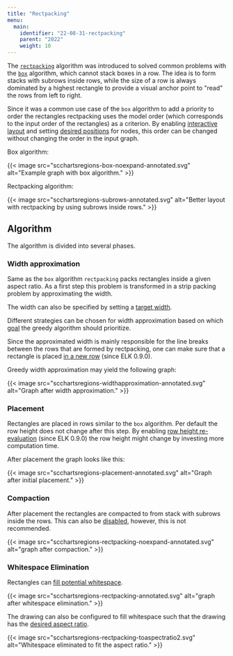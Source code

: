 ```yaml
---
title: "Rectpacking"
menu:
  main:
    identifier: "22-08-31-rectpacking"
    parent: "2022"
    weight: 10
---
```


The [`rectpacking`](https://www.eclipse.org/elk/reference/algorithms/org-eclipse-elk-rectpacking.html) algorithm was introduced to solved common problems with the [`box`](https://www.eclipse.org/elk/reference/algorithms/org-eclipse-elk-box.html) algorithm, which cannot stack boxes in a row.
The idea is to form stacks with subrows inside rows, while the size of a row is always dominated by a highest rectangle to provide a visual anchor point to "read" the rows from left to right.

Since it was a common use case of the `box` algorithm to add a priority to order the rectangles rectpacking uses the model order (which corresponds to the input order of the rectangles) as a criterion.
By enabling [interactive layout](https://www.eclipse.org/elk/reference/options/org-eclipse-elk-interactive.html) and setting [desired positions](https://www.eclipse.org/elk/reference/options/org-eclipse-elk-rectpacking-desiredPosition.html) for nodes, this order can be changed without changing the order in the input graph.

Box algorithm:

{{< image src="scchartsregions-box-noexpand-annotated.svg" alt="Example graph with box algorithm." >}}

Rectpacking algorithm:

{{< image src="scchartsregions-subrows-annotated.svg" alt="Better layout with rectpacking by using subrows inside rows." >}}

## Algorithm

The algorithm is divided into several phases.

### Width approximation

Same as the `box` algorithm `rectpacking` packs rectangles inside a given aspect ratio.
As a first step this problem is transformed in a strip packing problem by approximating the width.

The width can also be specified by setting a [target width](https://www.eclipse.org/elk/reference/options/org-eclipse-elk-rectpacking-targetWidth.html).

Different strategies can be chosen for width approximation based on which [goal](https://www.eclipse.org/elk/reference/options/org-eclipse-elk-rectpacking-optimizationGoal.html) the greedy algorithm should prioritize.

Since the approximated width is mainly responsible for the line breaks between the rows that are formed by rectpacking, one can make sure that a rectangle is placed [in a new row](https://www.eclipse.org/elk/reference/options/org-eclipse-elk-rectpacking-inNewRow.html) (since ELK 0.9.0).

Greedy width approximation may yield the following graph:

{{< image src="scchartsregions-widthapproximation-annotated.svg" alt="Graph after width approximation." >}}



### Placement

Rectangles are placed in rows similar to the `box` algorithm. Per default the row height does not change after this step. By enabling [row height re-evaluation](TODO) (since ELK 0.9.0) the row height might change by investing more computation time.

After placement the graph looks like this:

{{< image src="scchartsregions-placement-annotated.svg" alt="Graph after initial placement." >}}

### Compaction

After placement the rectangles are compacted to from stack with subrows inside the rows. This can also be [disabled](https://www.eclipse.org/elk/reference/options/org-eclipse-elk-rectpacking-rowCompaction.html), however, this is not recommended.

{{< image src="scchartsregions-rectpacking-noexpand-annotated.svg" alt="graph after compaction." >}}

### Whitespace Elimination

Rectangles can [fill potential whitespace](https://www.eclipse.org/elk/reference/options/org-eclipse-elk-expandNodes.html). 

{{< image src="scchartsregions-rectpacking-annotated.svg" alt="graph after whitespace elimination." >}}

The drawing can also be configured to fill whitespace such that the drawing has the [desired aspect ratio](https://www.eclipse.org/elk/reference/options/org-eclipse-elk-rectpacking-expandToAspectRatio.html).

{{< image src="scchartsregions-rectpacking-toaspectratio2.svg" alt="Whitespace eliminated to fit the aspect ratio." >}}

